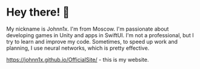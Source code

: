 # Hey there! 👋  
My nickname is Johnn1x. I'm from Moscow. I'm passionate about developing games in Unity and apps in SwiftUI. I'm not a professional, but I try to learn and improve my code. Sometimes, to speed up work and planning, I use neural networks, which is pretty effective.

https://johnn1x.github.io/OfficialSite/ - this is my website.
